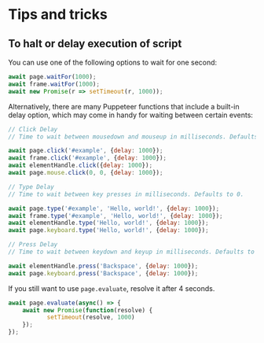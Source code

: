 # Tips and tricks

## To halt or delay execution of script

You can use one of the following options to wait for one second:

```javascript
await page.waitFor(1000);
await frame.waitFor(1000);
await new Promise(r => setTimeout(r, 1000));
```

Alternatively, there are many Puppeteer functions that include a built-in delay option, which may come in handy for waiting between certain events:

```javascript
// Click Delay
// Time to wait between mousedown and mouseup in milliseconds. Defaults to 0.

await page.click('#example', {delay: 1000});
await frame.click('#example', {delay: 1000});
await elementHandle.click({delay: 1000});
await page.mouse.click(0, 0, {delay: 1000});

// Type Delay
// Time to wait between key presses in milliseconds. Defaults to 0.

await page.type('#example', 'Hello, world!', {delay: 1000});
await frame.type('#example', 'Hello, world!', {delay: 1000});
await elementHandle.type('Hello, world!', {delay: 1000});
await page.keyboard.type('Hello, world!', {delay: 1000});

// Press Delay
// Time to wait between keydown and keyup in milliseconds. Defaults to 0.

await elementHandle.press('Backspace', {delay: 1000});
await page.keyboard.press('Backspace', {delay: 1000});
```

If you still want to use `page.evaluate`, resolve it after 4 seconds.

```javascript
await page.evaluate(async() => {
    await new Promise(function(resolve) { 
           setTimeout(resolve, 1000)
    });
});
```
